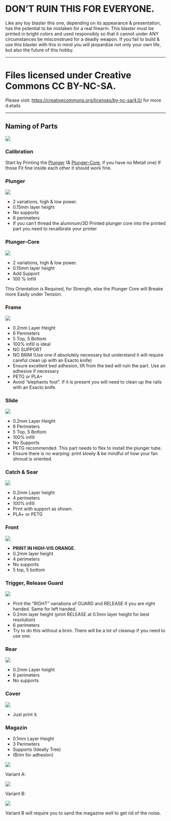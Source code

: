 # DON’T RUIN THIS FOR EVERYONE.
Like any toy blaster this one, depending on its appearance & presentation, has the
potential to be mistaken for a real firearm. This blaster must be printed in bright colors
and used responsibly so that it cannot under ANY circumstances be misconstrued for
a deadly weapon. If you fail to build & use this blaster with this in mind you will
jeopardize not only your own life, but also the future of this hobby.

---
# Files licensed under Creative Commons CC BY-NC-SA.
Please visit: https://creativecommons.org/licenses/by-nc-sa/4.0/ for more d.etails

---

## Naming of Parts
![](assets/Part_Names.png)

### Calibration
Start by Printing the [Plunger](#Plunger) (& [Plunger-Core](#Plunger-Core), if you have no Metall one)
If those Fit fine inside each other it should work fine.

### Plunger
![](assets/Plunger.png)
- 2 variations, high & low power.
- 0.15mm layer height
- No supports
- 6 perimeters
- If you can’t thread the aluminum/3D Printed
plunger core into the printed part
you need to recalibrate your
printer

### Plunger-Core
![](assets/Plunger_Core.png)
- 2 variations, high & low power.
- 0.15mm layer height
- Add Support
- 100 % Infill

This Orientation is Required, for Strength, else the Plunger Core will Breake more Easily under Tension.

### Frame
![](assets/Frame.png)
- 0.2mm Layer Height
- 6 Perimeters
- 5 Top, 5 Bottom
- 100% infill is ideal
- NO SUPPORT
- NO BRIM (Use one if absolutely necessary but
understand it will require careful clean up with an
Exacto knife)
- Ensure excellent bed adhesion, lift from the bed will
ruin the part. Use an adhesive if necessary
- PETG or PLA+
- Avoid “elephants foot”. If it is present you will need to
clean up the rails with an Exacto knife.

### Slide
![](assets/Slide.png)
- 0.2mm Layer Height
- 6 Perimeters
- 5 Top, 5 Bottom
- 100% infill
- No Supports
- PETG recommended. This part needs to
flex to install the plunger tube.
- Ensure there is no warping: print slowly &
be mindful of how your fan shroud is
oriented.

### Catch & Sear
![](assets/Sear_Catch.png)
- 0.2mm Layer height
- 4 perimeters
- 100% infill
- Print with support as shown.
- PLA+ or PETG

### Front
![](assets/Front.png)
- **PRINT IN HIGH-VIS ORANGE.**
- 0.2mm layer height
- 4 perimeters
- No supports
- 5 top, 5 bottom

### Trigger, Release Guard
![](assets/Trigger_Guard_Release.png)
- Print the “RIGHT” variations of
GUARD and RELEASE if you are
right handed. Same for left handed.
- 0.2mm layer height (print RELEASE
at 0.1mm layer height for best
resolution)
- 6 perimeters
- Try to do this without a brim. There
will be a lot of cleanup if you need
to use one.

### Rear
![](assets/Rear.png)
- 0.2mm Layer height
- 6 perimeters
- No supports

### Cover
![](assets/Cover.png)
- Just print it.

### Magazin
- 0.1mm Layer Height
- 3 Perimeters
- Supports (Ideally Tree)
- (Brim for adhesion)

![](assets/Mag_Base_Follower.png)

Variant A:

![](assets/Magazin_A.png)

Variant B:

![](assets/Magazin_B.png)

Variant B will require you
to sand the magazine well to get
rid of the noise.


